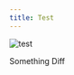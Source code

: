 ```yaml
---
title: Test
---
```

![test](http://www.fubiz.net/wp-content/uploads/2018/09/JAN1-1.jpg)

Something Diff
